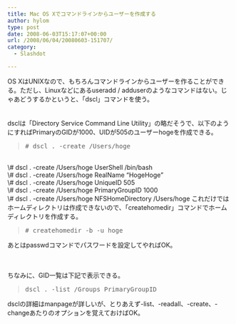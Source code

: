 ```yaml
---
title: Mac OS Xでコマンドラインからユーザーを作成する
author: hylom
type: post
date: 2008-06-03T15:17:07+00:00
url: /2008/06/04/20080603-151707/
category:
  - Slashdot

---
```

OS XはUNIXなので、もちろんコマンドラインからユーザーを作ることができる。ただし、Linuxなどにあるuseradd / adduserのようなコマンドはない。じゃあどうするかというと、「dscl」コマンドを使う。  
</br>   
dsclは「Directory Service Command Line Utility」の略だそうで、以下のようにすればPrimaryのGIDが1000、UIDが505のユーザーhogeを作成できる。 

> <div>
>   <tt> # dscl . -create /Users/hoge </tt>
> </div>

</br>   
\# dscl . -create /Users/hoge UserShell /bin/bash</br>   
\# dscl . -create /Users/hoge RealName &#8220;HogeHoge&#8221;</br>   
\# dscl . -create /Users/hoge UniqueID 505</br>   
\# dscl . -create /Users/hoge PrimaryGroupID 1000</br>   
\# dscl . -create /Users/hoge NFSHomeDirectory /Users/hoge これだけではホームディレクトリは作成できないので、「createhomedir」コマンドでホームディレクトリを作成する。 

> <div>
>   <tt> # createhomedir -b -u hoge </tt>
> </div>

あとはpasswdコマンドでパスワードを設定してやればOK。 

</br>  
</br>   
ちなみに、GID一覧は下記で表示できる。 

> <div>
>   <tt> dscl . -list /Groups PrimaryGroupID </tt>
> </div>

dsclの詳細はmanpageが詳しいが、とりあえず-list、-readall、-create、-changeあたりのオプションを覚えておけばOK。 

</br>  
</br>  
</br>
